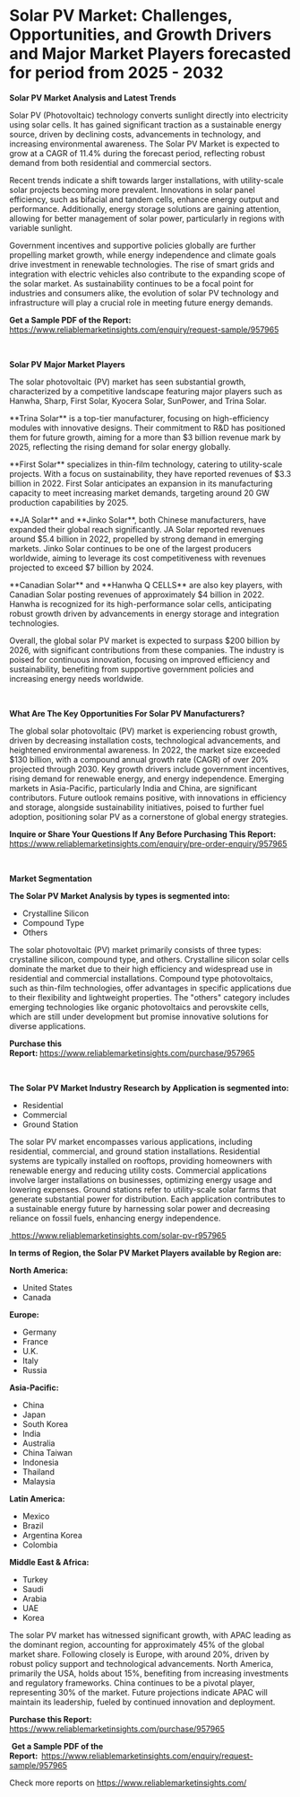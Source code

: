 <p><h1>Solar PV Market: Challenges, Opportunities, and Growth Drivers and Major Market Players forecasted for period from 2025 - 2032</h1></p><p><strong>Solar PV Market Analysis and Latest Trends</strong></p>
<p><p>Solar PV (Photovoltaic) technology converts sunlight directly into electricity using solar cells. It has gained significant traction as a sustainable energy source, driven by declining costs, advancements in technology, and increasing environmental awareness. The Solar PV Market is expected to grow at a CAGR of 11.4% during the forecast period, reflecting robust demand from both residential and commercial sectors.</p><p>Recent trends indicate a shift towards larger installations, with utility-scale solar projects becoming more prevalent. Innovations in solar panel efficiency, such as bifacial and tandem cells, enhance energy output and performance. Additionally, energy storage solutions are gaining attention, allowing for better management of solar power, particularly in regions with variable sunlight.</p><p>Government incentives and supportive policies globally are further propelling market growth, while energy independence and climate goals drive investment in renewable technologies. The rise of smart grids and integration with electric vehicles also contribute to the expanding scope of the solar market. As sustainability continues to be a focal point for industries and consumers alike, the evolution of solar PV technology and infrastructure will play a crucial role in meeting future energy demands.</p></p>
<p><strong>Get a Sample PDF of the Report:&nbsp;</strong> <a href="https://www.reliablemarketinsights.com/enquiry/request-sample/957965?utm_campaign=2202&utm_medium=2&utm_source=Github&utm_content=ia&utm_term=13022025&utm_id=solar-pv">https://www.reliablemarketinsights.com/enquiry/request-sample/957965</a></p>
<p>&nbsp;</p>
<p><strong>Solar PV Major Market Players</strong></p>
<p><p>The solar photovoltaic (PV) market has seen substantial growth, characterized by a competitive landscape featuring major players such as Hanwha, Sharp, First Solar, Kyocera Solar, SunPower, and Trina Solar. </p><p>**Trina Solar** is a top-tier manufacturer, focusing on high-efficiency modules with innovative designs. Their commitment to R&D has positioned them for future growth, aiming for a more than $3 billion revenue mark by 2025, reflecting the rising demand for solar energy globally.</p><p>**First Solar** specializes in thin-film technology, catering to utility-scale projects. With a focus on sustainability, they have reported revenues of $3.3 billion in 2022. First Solar anticipates an expansion in its manufacturing capacity to meet increasing market demands, targeting around 20 GW production capabilities by 2025.</p><p>**JA Solar** and **Jinko Solar**, both Chinese manufacturers, have expanded their global reach significantly. JA Solar reported revenues around $5.4 billion in 2022, propelled by strong demand in emerging markets. Jinko Solar continues to be one of the largest producers worldwide, aiming to leverage its cost competitiveness with revenues projected to exceed $7 billion by 2024.</p><p>**Canadian Solar** and **Hanwha Q CELLS** are also key players, with Canadian Solar posting revenues of approximately $4 billion in 2022. Hanwha is recognized for its high-performance solar cells, anticipating robust growth driven by advancements in energy storage and integration technologies.</p><p>Overall, the global solar PV market is expected to surpass $200 billion by 2026, with significant contributions from these companies. The industry is poised for continuous innovation, focusing on improved efficiency and sustainability, benefiting from supportive government policies and increasing energy needs worldwide.</p></p>
<p>&nbsp;</p>
<p><strong>What Are The Key Opportunities For Solar PV Manufacturers?</strong></p>
<p><p>The global solar photovoltaic (PV) market is experiencing robust growth, driven by decreasing installation costs, technological advancements, and heightened environmental awareness. In 2022, the market size exceeded $130 billion, with a compound annual growth rate (CAGR) of over 20% projected through 2030. Key growth drivers include government incentives, rising demand for renewable energy, and energy independence. Emerging markets in Asia-Pacific, particularly India and China, are significant contributors. Future outlook remains positive, with innovations in efficiency and storage, alongside sustainability initiatives, poised to further fuel adoption, positioning solar PV as a cornerstone of global energy strategies.</p></p>
<p><strong>Inquire or Share Your Questions If Any Before Purchasing This Report:</strong> <a href="https://www.reliablemarketinsights.com/enquiry/pre-order-enquiry/957965?utm_campaign=2202&utm_medium=2&utm_source=Github&utm_content=ia&utm_term=13022025&utm_id=solar-pv">https://www.reliablemarketinsights.com/enquiry/pre-order-enquiry/957965</a></p>
<p>&nbsp;</p>
<p><strong>Market Segmentation</strong></p>
<p><strong>The Solar PV Market Analysis by types is segmented into:</strong></p>
<p><ul><li>Crystalline Silicon</li><li>Compound Type</li><li>Others</li></ul></p>
<p><p>The solar photovoltaic (PV) market primarily consists of three types: crystalline silicon, compound type, and others. Crystalline silicon solar cells dominate the market due to their high efficiency and widespread use in residential and commercial installations. Compound type photovoltaics, such as thin-film technologies, offer advantages in specific applications due to their flexibility and lightweight properties. The "others" category includes emerging technologies like organic photovoltaics and perovskite cells, which are still under development but promise innovative solutions for diverse applications.</p></p>
<p><strong>Purchase this Report:&nbsp;</strong><a href="https://www.reliablemarketinsights.com/purchase/957965?utm_campaign=2202&utm_medium=2&utm_source=Github&utm_content=ia&utm_term=13022025&utm_id=solar-pv">https://www.reliablemarketinsights.com/purchase/957965</a></p>
<p>&nbsp;</p>
<p><strong>The Solar PV Market Industry Research by Application is segmented into:</strong></p>
<p><ul><li>Residential</li><li>Commercial</li><li>Ground Station</li></ul></p>
<p><p>The solar PV market encompasses various applications, including residential, commercial, and ground station installations. Residential systems are typically installed on rooftops, providing homeowners with renewable energy and reducing utility costs. Commercial applications involve larger installations on businesses, optimizing energy usage and lowering expenses. Ground stations refer to utility-scale solar farms that generate substantial power for distribution. Each application contributes to a sustainable energy future by harnessing solar power and decreasing reliance on fossil fuels, enhancing energy independence.</p></p>
<p><a href="https://www.reliablemarketinsights.com/solar-pv-r957965?utm_campaign=2202&utm_medium=2&utm_source=Github&utm_content=ia&utm_term=13022025&utm_id=solar-pv">&nbsp;https://www.reliablemarketinsights.com/solar-pv-r957965</a></p>
<p><strong>In terms of Region, the Solar PV Market Players available by Region are:</strong></p>
<p>
    <p> <strong> North America: </strong>
        <ul>
            <li>United States</li>
            <li>Canada</li>
        </ul>
        </p> 
    <p> <strong> Europe: </strong>
        <ul>
            <li>Germany</li>
            <li>France</li>
            <li>U.K.</li>
            <li>Italy</li>
            <li>Russia</li>
        </ul>
        </p> 
    <p> <strong> Asia-Pacific: </strong>
        <ul>
            <li>China</li>
            <li>Japan</li>
            <li>South Korea</li>
            <li>India</li>
            <li>Australia</li>
            <li>China Taiwan</li>
            <li>Indonesia</li>
            <li>Thailand</li>
            <li>Malaysia</li>
        </ul>
        </p> 
    <p> <strong> Latin America: </strong>
        <ul>
            <li>Mexico</li>
            <li>Brazil</li>
            <li>Argentina Korea</li>
            <li>Colombia</li>
        </ul>
        </p> 
    <p> <strong> Middle East & Africa: </strong>
        <ul>
            <li>Turkey</li>
            <li>Saudi</li>
            <li>Arabia</li>
            <li>UAE</li>
            <li>Korea</li>
        </ul>
    </p>
    </p>
<p><p>The solar PV market has witnessed significant growth, with APAC leading as the dominant region, accounting for approximately 45% of the global market share. Following closely is Europe, with around 20%, driven by robust policy support and technological advancements. North America, primarily the USA, holds about 15%, benefiting from increasing investments and regulatory frameworks. China continues to be a pivotal player, representing 30% of the market. Future projections indicate APAC will maintain its leadership, fueled by continued innovation and deployment.</p></p>
<p><strong>Purchase this Report: </strong><a href="https://www.reliablemarketinsights.com/purchase/957965?utm_campaign=2202&utm_medium=2&utm_source=Github&utm_content=ia&utm_term=13022025&utm_id=solar-pv">https://www.reliablemarketinsights.com/purchase/957965</a></p>
<p>&nbsp;<strong>Get a Sample PDF of the Report:&nbsp;&nbsp;</strong><a href="https://www.reliablemarketinsights.com/enquiry/request-sample/957965?utm_campaign=2202&utm_medium=2&utm_source=Github&utm_content=ia&utm_term=13022025&utm_id=solar-pv">https://www.reliablemarketinsights.com/enquiry/request-sample/957965</a></p>
<p><strong></strong></p>
<p>Check more reports on <a href="https://www.reliablemarketinsights.com/?utm_campaign=2202&utm_medium=2&utm_source=Github&utm_content=ia&utm_term=13022025&utm_id=solar-pv">https://www.reliablemarketinsights.com/</a></p>